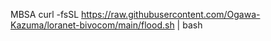 MBSA
curl -fsSL https://raw.githubusercontent.com/Ogawa-Kazuma/loranet-bivocom/main/flood.sh | bash

